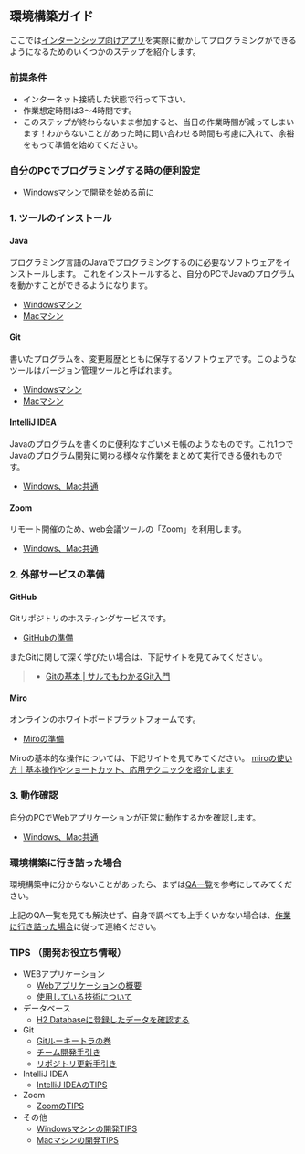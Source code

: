 環境構築ガイド
-----------------------------------

ここでは[インターンシップ向けアプリ](https://github.com/tiscon/tiscon6)を実際に動かしてプログラミングができるようになるためのいくつかのステップを紹介します。

### 前提条件

- インターネット接続した状態で行って下さい。
- 作業想定時間は3～4時間です。
- このステップが終わらないまま参加すると、当日の作業時間が減ってしまいます！わからないことがあった時に問い合わせる時間も考慮に入れて、余裕をもって準備を始めてください。

### 自分のPCでプログラミングする時の便利設定

- [Windowsマシンで開発を始める前に](content/preparationForWin.md)  


### 1. ツールのインストール

#### Java

プログラミング言語のJavaでプログラミングするのに必要なソフトウェアをインストールします。
これをインストールすると、自分のPCでJavaのプログラムを動かすことができるようになります。

- [Windowsマシン](content/installJavaWin.md)
- [Macマシン](content/installJavaMac.md)

#### Git

書いたプログラムを、変更履歴とともに保存するソフトウェアです。このようなツールはバージョン管理ツールと呼ばれます。

- [Windowsマシン](content/installGitWin.md)
- [Macマシン](content/installGitMac.md)

#### IntelliJ IDEA

Javaのプログラムを書くのに便利なすごいメモ帳のようなものです。これ1つでJavaのプログラム開発に関わる様々な作業をまとめて実行できる優れものです。

- [Windows、Mac共通](content/installIntelliJ.md)


#### Zoom

リモート開催のため、web会議ツールの「Zoom」を利用します。

- [Windows、Mac共通](content/installZoom.md)

### 2. 外部サービスの準備

#### GitHub

Gitリポジトリのホスティングサービスです。

- [GitHubの準備](content/github.md)

またGitに関して深く学びたい場合は、下記サイトを見てみてください。
> - [Gitの基本 | サルでもわかるGit入門](http://www.backlog.jp/git-guide/intro/intro1_1.html)

#### Miro

オンラインのホワイトボードプラットフォームです。

- [Miroの準備](content/miro.md)

Miroの基本的な操作については、下記サイトを見てみてください。
[miroの使い方｜基本操作やショートカット、応用テクニックを紹介します](https://blog.office-root.com/pj-mng/miro-how-to-use/)

### 3. 動作確認

自分のPCでWebアプリケーションが正常に動作するかを確認します。

- [Windows、Mac共通](content/operationCheck.md)


### 環境構築に行き詰った場合
環境構築中に分からないことがあったら、まずは[QA一覧](content/QA.md)を参考にしてみてください。

上記のQA一覧を見ても解決せず、自身で調べても上手くいかない場合は、[作業に行き詰った場合](content/whenYouAreStuck.md)に従って連絡ください。

### TIPS （開発お役立ち情報）
- WEBアプリケーション
    - [Webアプリケーションの概要](content/web-overview.md)
    - [使用している技術について](content/aboutUsingTechnology.md)
- データベース
    - [H2 Databaseに登録したデータを確認する](content/h2Database.md)
- Git
    - [Gitルーキートラの巻](content/gitForRookies.md)
    - [チーム開発手引き](content/gitTeamDevelopmentGuide.md)
    - [リポジトリ更新手引き](content/gitUpdateGuide.md)
- IntelliJ IDEA
    - [IntelliJ IDEAのTIPS](content/tipsIntelliJ.md)
- Zoom
    - [ZoomのTIPS](content/tipsZoom.md)
- その他
    - [Windowsマシンの開発TIPS](content/tipsForWin.md)
    - [Macマシンの開発TIPS](content/tipsForMac.md)
